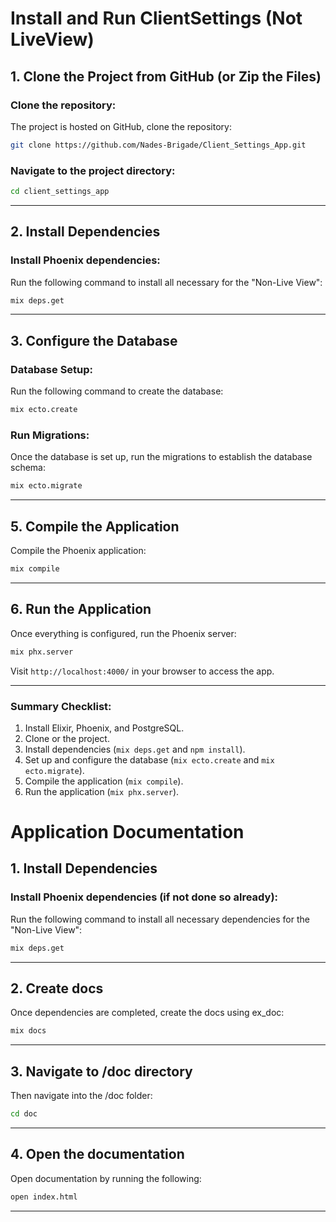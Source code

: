 # Install and Run ClientSettings (Not LiveView)
## 1. Clone the Project from GitHub (or Zip the Files)

### Clone the repository:
The project is hosted on GitHub, clone the repository:
```bash
git clone https://github.com/Nades-Brigade/Client_Settings_App.git
```

### Navigate to the project directory:
```bash
cd client_settings_app
```

---

## 2. Install Dependencies

### Install Phoenix dependencies:
Run the following command to install all necessary for the "Non-Live View":
```bash
mix deps.get
```

---

## 3. Configure the Database

### Database Setup:
Run the following command to create the database:
```bash
mix ecto.create
```

### Run Migrations:
Once the database is set up, run the migrations to establish the database schema:
```bash
mix ecto.migrate
```

---

## 5. Compile the Application

Compile the Phoenix application:
```bash
mix compile
```

---

## 6. Run the Application

Once everything is configured, run the Phoenix server:
```bash
mix phx.server
```

Visit `http://localhost:4000/` in your browser to access the app.

---

### Summary Checklist:

1. Install Elixir, Phoenix, and PostgreSQL.
2. Clone or the project.
3. Install dependencies (`mix deps.get` and `npm install`).
4. Set up and configure the database (`mix ecto.create` and `mix ecto.migrate`).
5. Compile the application (`mix compile`).
6. Run the application (`mix phx.server`).


# Application Documentation 
## 1. Install Dependencies

### Install Phoenix dependencies (if not done so already):
Run the following command to install all necessary dependencies for the "Non-Live View":
```bash
mix deps.get
```

---
## 2. Create docs

Once dependencies are completed, create the docs using ex_doc:
```bash
mix docs
```

---
## 3. Navigate to /doc directory

Then navigate into the /doc folder:
```bash
cd doc
```

---
## 4. Open the documentation

Open documentation by running the following:
```bash
open index.html
```

---
